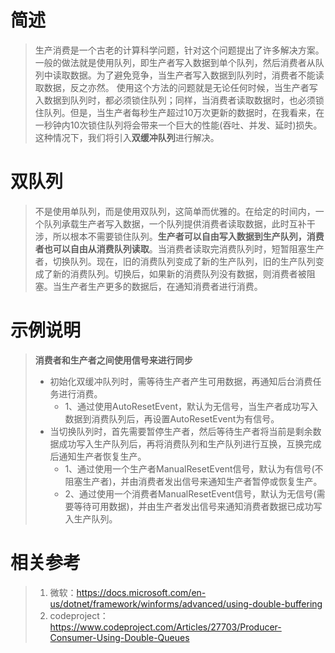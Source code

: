 ﻿# 简述
>生产消费是一个古老的计算科学问题，针对这个问题提出了许多解决方案。一般的做法就是使用队列，即生产者写入数据到单个队列，然后消费者从队列中读取数据。为了避免竞争，当生产者写入数据到队列时，消费者不能读取数据，反之亦然。
>使用这个方法的问题就是无论任何时候，当生产者写入数据到队列时，都必须锁住队列；同样，当消费者读取数据时，也必须锁住队列。但是，当生产者每秒生产超过10万次更新的数据时，在我看来，在一秒钟内10次锁住队列将会带来一个巨大的性能(吞吐、并发、延时)损失。这种情况下，我们将引入**双缓冲队列**进行解决。
# 双队列
>不是使用单队列，而是使用双队列，这简单而优雅的。在给定的时间内，一个队列承载生产者写入数据，一个队列提供消费者读取数据，此时互补干涉，所以根本不需要锁住队列。**生产者可以自由写入数据到生产队列，消费者也可以自由从消费队列读取**。当消费者读取完消费队列时，短暂阻塞生产者，切换队列。现在，旧的消费队列变成了新的生产队列，旧的生产队列变成了新的消费队列。切换后，如果新的消费队列没有数据，则消费者被阻塞。当生产者生产更多的数据后，在通知消费者进行消费。
# 示例说明
>**消费者和生产者之间使用信号来进行同步**
>- 初始化双缓冲队列时，需等待生产者产生可用数据，再通知后台消费任务进行消费。
>    - 1、通过使用AutoResetEvent，默认为无信号，当生产者成功写入数据到消费队列后，再设置AutoResetEvent为有信号。
>- 当切换队列时，首先需要暂停生产者，然后等待生产者将当前是剩余数据成功写入生产队列后，再将消费队列和生产队列进行互换，互换完成后通知生产者恢复生产。
>    - 1、通过使用一个生产者ManualResetEvent信号，默认为有信号(不阻塞生产者)，并由消费者发出信号来通知生产者暂停或恢复生产。
>    - 2、通过使用一个消费者ManualResetEvent信号，默认为无信号(需要等待可用数据)，并由生产者发出信号来通知消费者数据已成功写入生产队列。
# 相关参考
>1. 微软：https://docs.microsoft.com/en-us/dotnet/framework/winforms/advanced/using-double-buffering
>2. codeproject：https://www.codeproject.com/Articles/27703/Producer-Consumer-Using-Double-Queues


